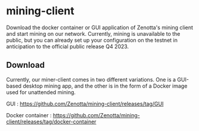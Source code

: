 # mining-client
Download the docker container or GUI application of Zenotta's mining client and start mining on our network. Currently, mining is unavailable to the public, but you can already set up your configuration on the testnet in anticipation to the official public release Q4 2023.

## Download
Currently, our miner-client comes in two different variations. One is a GUI-based 
desktop mining app, and the other is in the form of a Docker image used for unattended 
mining.
  
  GUI : https://github.com/Zenotta/mining-client/releases/tag/GUI
  
  Docker container : https://github.com/Zenotta/mining-client/releases/tag/docker-container 
